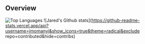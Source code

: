 ## Overview
![Top Languages](https://github-readme-stats.vercel.app/api/top-langs/?username=jmomanyi&layout=compact&hide=html,css,javascript)
![Jared's Github stats](https://github-readme-stats.vercel.app/api?username=jmomanyi&show_icons=true&theme=radical&exclude repo=contributed&hide=contribs)
